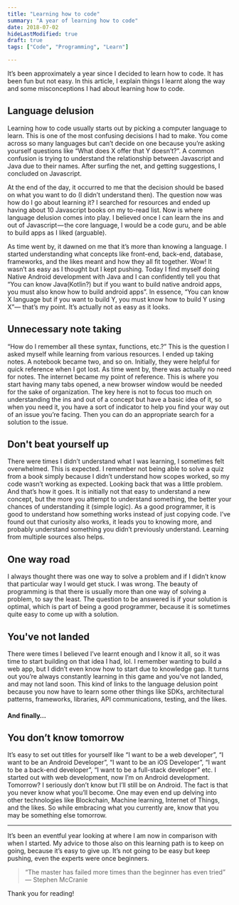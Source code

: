 ```yaml
---
title: "Learning how to code"
summary: "A year of learning how to code"
date: 2018-07-02
hideLastModified: true
draft: true
tags: ["Code", "Programming", "Learn"]

---
```


It’s been approximately a year since I decided to learn how to code. It has been fun but not easy. In this article, I explain things I learnt along the way and some misconceptions I had about learning how to code.

## Language delusion
Learning how to code usually starts out by picking a computer language to learn. 
This is one of the most confusing decisions I had to make. 
You come across so many languages but can’t decide on one because you’re asking yourself questions like “What does X offer that Y doesn’t?”. 
A common confusion is trying to understand the relationship between Javascript and Java due to their names. 
After surfing the net, and getting suggestions, I concluded on Javascript.

At the end of the day, it occurred to me that the decision should be based on what you want to do (I didn’t understand then). 
The question now was how do I go about learning it? I searched for resources and ended up having about 10 Javascript books on my to-read list.
Now is where language delusion comes into play. 
I believed once I can learn the ins and out of Javascript — the core language, I would be a code guru, and be able to build apps as I liked (arguable).  

As time went by, it dawned on me that it’s more than knowing a language. 
I started understanding what concepts like front-end, back-end, database, frameworks, and the likes meant and how they all fit together. 
Wow! It wasn’t as easy as I thought but I kept pushing. 
Today I find myself doing Native Android development with Java and I can confidently tell you that “You can know Java(Kotlin?) but if you want to build native android apps, you must also know how to build android apps”. 
In essence, “You can know X language but if you want to build Y, you must know how to build Y using X”— that’s my point. 
It’s actually not as easy as it looks.

## Unnecessary note taking
“How do I remember all these syntax, functions, etc.?” This is the question I asked myself while learning from various resources. 
I ended up taking notes. A notebook became two, and so on. 
Initially, they were helpful for quick reference when I got lost. As time went by, there was actually no need for notes. 
The internet became my point of reference. This is where you start having many tabs opened, a new browser window would be needed for the sake of organization. 
The key here is not to focus too much on understanding the ins and out of a concept but have a basic idea of it, so when you need it, you have a sort of indicator to help you find your way out of an issue you’re facing. 
Then you can do an appropriate search for a solution to the issue.

## Don't beat yourself up
There were times I didn’t understand what I was learning, I sometimes felt overwhelmed. 
This is expected. I remember not being able to solve a quiz from a book simply because I didn’t understand how scopes worked, so my code wasn’t working as expected. 
Looking back that was a little problem. And that’s how it goes. 
It is initially not that easy to understand a new concept, but the more you attempt to understand something, the better your chances of understanding it (simple logic). 
As a good programmer, it is good to understand how something works instead of just copying code. 
I’ve found out that curiosity also works, it leads you to knowing more, and probably understand something you didn’t previously understand. 
Learning from multiple sources also helps.

## One way road
I always thought there was one way to solve a problem and if I didn’t know that particular way I would get stuck. I was wrong. 
The beauty of programming is that there is usually more than one way of solving a problem, to say the least. 
The question to be answered is if your solution is optimal, which is part of being a good programmer, because it is sometimes quite easy to come up with a solution.

## You've not landed
There were times I believed I’ve learnt enough and I know it all, so it was time to start building on that idea I had, lol. 
I remember wanting to build a web app, but I didn’t even know how to start due to knowledge gap. 
It turns out you’re always constantly learning in this game and you’ve not landed, and may not land soon. 
This kind of links to the language delusion point because you now have to learn some other things like SDKs, architectural patterns, frameworks, libraries, API communications, testing, and the likes.

#### And finally…

## You don’t know tomorrow
It’s easy to set out titles for yourself like “I want to be a web developer”, “I want to be an Android Developer”, “I want to be an iOS Developer”, “I want to be a back-end developer”, “I want to be a full-stack developer” etc. 
I started out with web development, now I’m on Android development. Tomorrow? I seriously don’t know but I’ll still be on Android. 
The fact is that you never know what you’ll become. 
One may even end up delving into other technologies like Blockchain, Machine learning, Internet of Things, and the likes. 
So while embracing what you currently are, know that you may be something else tomorrow.

___

It’s been an eventful year looking at where I am now in comparison with when I started. My advice to those also on this learning path is to keep on going, because it’s easy to give up. It’s not going to be easy but keep pushing, even the experts were once beginners.

>“The master has failed more times than the beginner has even tried” — Stephen McCranie

Thank you for reading!
